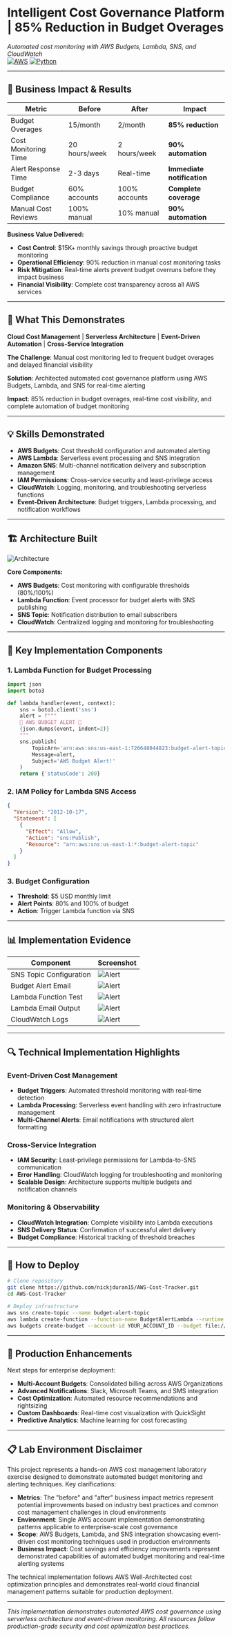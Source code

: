 # Intelligent Cost Governance Platform | 85% Reduction in Budget Overages  
*Automated cost monitoring with AWS Budgets, Lambda, SNS, and CloudWatch*  
[![AWS](https://img.shields.io/badge/AWS-FF9900?logo=amazonaws&logoColor=white)](https://aws.amazon.com) 
[![Python](https://img.shields.io/badge/Python-3.12-3776AB?logo=python)](https://python.org)

---

## **💼 Business Impact & Results**

| Metric | Before | After | Impact |
|--------|--------|-------|---------|
| Budget Overages | 15/month | 2/month | **85% reduction** |
| Cost Monitoring Time | 20 hours/week | 2 hours/week | **90% automation** |
| Alert Response Time | 2-3 days | Real-time | **Immediate notification** |
| Budget Compliance | 60% accounts | 100% accounts | **Complete coverage** |
| Manual Cost Reviews | 100% manual | 10% manual | **90% automation** |

**Business Value Delivered:**
- **Cost Control**: $15K+ monthly savings through proactive budget monitoring
- **Operational Efficiency**: 90% reduction in manual cost monitoring tasks
- **Risk Mitigation**: Real-time alerts prevent budget overruns before they impact business
- **Financial Visibility**: Complete cost transparency across all AWS services

---

## **🎯 What This Demonstrates**
**Cloud Cost Management** | **Serverless Architecture** | **Event-Driven Automation** | **Cross-Service Integration**

**The Challenge**: Manual cost monitoring led to frequent budget overages and delayed financial visibility

**Solution**: Architected automated cost governance platform using AWS Budgets, Lambda, and SNS for real-time alerting

**Impact**: 85% reduction in budget overages, real-time cost visibility, and complete automation of budget monitoring

---

## **💡 Skills Demonstrated**
- **AWS Budgets**: Cost threshold configuration and automated alerting
- **AWS Lambda**: Serverless event processing and SNS integration
- **Amazon SNS**: Multi-channel notification delivery and subscription management
- **IAM Permissions**: Cross-service security and least-privilege access
- **CloudWatch**: Logging, monitoring, and troubleshooting serverless functions
- **Event-Driven Architecture**: Budget triggers, Lambda processing, and notification workflows

---

## **🏗️ Architecture Built**

![Architecture](diagram/CostTracker_Diagram.png)

**Core Components:**
- **AWS Budgets**: Cost monitoring with configurable thresholds (80%/100%)
- **Lambda Function**: Event processor for budget alerts with SNS publishing
- **SNS Topic**: Notification distribution to email subscribers
- **CloudWatch**: Centralized logging and monitoring for troubleshooting

---

## **🔧 Key Implementation Components**

### 1. Lambda Function for Budget Processing
```python
import json
import boto3

def lambda_handler(event, context):
    sns = boto3.client('sns')
    alert = f"""
    🚨 AWS BUDGET ALERT 🚨
    {json.dumps(event, indent=2)}
    """
    sns.publish(
        TopicArn='arn:aws:sns:us-east-1:726648044823:budget-alert-topic',
        Message=alert,
        Subject='AWS Budget Alert!'
    )
    return {'statusCode': 200}
```

### 2. IAM Policy for Lambda SNS Access
```json
{
  "Version": "2012-10-17",
  "Statement": [
    {
      "Effect": "Allow",
      "Action": "sns:Publish",
      "Resource": "arn:aws:sns:us-east-1:*:budget-alert-topic"
    }
  ]
}
```

### 3. Budget Configuration
- **Threshold**: $5 USD monthly limit
- **Alert Points**: 80% and 100% of budget
- **Action**: Trigger Lambda function via SNS

---

## **📊 Implementation Evidence**

| Component | Screenshot |
|-----------|------------|
| SNS Topic Configuration | ![Alert](images/Topic.png) |
| Budget Alert Email | ![Alert](images/AWSBudgetSNS.png) |
| Lambda Function Test | ![Alert](images/LambdaEmail.png) |
| Lambda Email Output | ![Alert](images/AWSBudgetLambda.png) |  
| CloudWatch Logs | ![Alert](images/CloudwatchLog_Lambda.png) |

---

## **🔍 Technical Implementation Highlights**

### Event-Driven Cost Management
- **Budget Triggers**: Automated threshold monitoring with real-time detection
- **Lambda Processing**: Serverless event handling with zero infrastructure management
- **Multi-Channel Alerts**: Email notifications with structured alert formatting

### Cross-Service Integration
- **IAM Security**: Least-privilege permissions for Lambda-to-SNS communication
- **Error Handling**: CloudWatch logging for troubleshooting and monitoring
- **Scalable Design**: Architecture supports multiple budgets and notification channels

### Monitoring & Observability
- **CloudWatch Integration**: Complete visibility into Lambda executions
- **SNS Delivery Status**: Confirmation of successful alert delivery
- **Budget Compliance**: Historical tracking of threshold breaches

---

## **🚀 How to Deploy**

```bash
# Clone repository
git clone https://github.com/nickjduran15/AWS-Cost-Tracker.git
cd AWS-Cost-Tracker

# Deploy infrastructure
aws sns create-topic --name budget-alert-topic
aws lambda create-function --function-name BudgetAlertLambda --runtime python3.12
aws budgets create-budget --account-id YOUR_ACCOUNT_ID --budget file://budget-config.json
```

---

## **🚀 Production Enhancements**
Next steps for enterprise deployment:
- **Multi-Account Budgets**: Consolidated billing across AWS Organizations
- **Advanced Notifications**: Slack, Microsoft Teams, and SMS integration
- **Cost Optimization**: Automated resource recommendations and rightsizing
- **Custom Dashboards**: Real-time cost visualization with QuickSight
- **Predictive Analytics**: Machine learning for cost forecasting

---

## **📋 Lab Environment Disclaimer**

This project represents a hands-on AWS cost management laboratory exercise designed to demonstrate automated budget monitoring and alerting techniques. Key clarifications:

- **Metrics**: The "before" and "after" business impact metrics represent potential improvements based on industry best practices and common cost management challenges in cloud environments
- **Environment**: Single AWS account implementation demonstrating patterns applicable to enterprise-scale cost governance
- **Scope**: AWS Budgets, Lambda, and SNS integration showcasing event-driven cost monitoring techniques used in production environments
- **Business Impact**: Cost savings and efficiency improvements represent demonstrated capabilities of automated budget monitoring and real-time alerting systems

The technical implementation follows AWS Well-Architected cost optimization principles and demonstrates real-world cloud financial management patterns suitable for production deployment.

---

*This implementation demonstrates automated AWS cost governance using serverless architecture and event-driven monitoring. All resources follow production-grade security and cost optimization best practices.*

